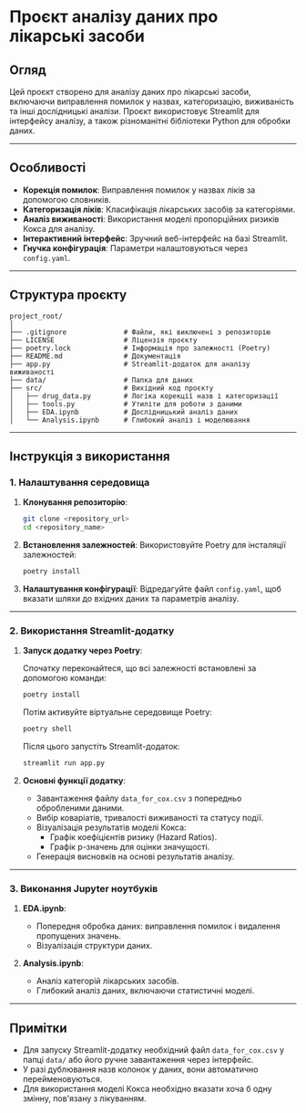 
# Проєкт аналізу даних про лікарські засоби

## Огляд

Цей проєкт створено для аналізу даних про лікарські засоби, включаючи виправлення помилок у назвах, категоризацію, виживаність та інші дослідницькі аналізи. Проєкт використовує Streamlit для інтерфейсу аналізу, а також різноманітні бібліотеки Python для обробки даних.

---

## Особливості

- **Корекція помилок**: Виправлення помилок у назвах ліків за допомогою словників.
- **Категоризація ліків**: Класифікація лікарських засобів за категоріями.
- **Аналіз виживаності**: Використання моделі пропорційних ризиків Кокса для аналізу.
- **Інтерактивний інтерфейс**: Зручний веб-інтерфейс на базі Streamlit.
- **Гнучка конфігурація**: Параметри налаштовуються через `config.yaml`.

---

## Структура проєкту

```
project_root/
│
├── .gitignore              # Файли, які виключені з репозиторію
├── LICENSE                 # Ліцензія проєкту
├── poetry.lock             # Інформація про залежності (Poetry)
├── README.md               # Документація
├── app.py                  # Streamlit-додаток для аналізу виживаності
├── data/                   # Папка для даних
├── src/                    # Вихідний код проєкту
│   ├── drug_data.py        # Логіка корекції назв і категоризації
│   ├── tools.py            # Утиліти для роботи з даними
│   ├── EDA.ipynb           # Дослідницький аналіз даних
│   └── Analysis.ipynb      # Глибокий аналіз і моделювання
```

---

## Інструкція з використання

### 1. Налаштування середовища

1. **Клонування репозиторію**:
   ```bash
   git clone <repository_url>
   cd <repository_name>
   ```

2. **Встановлення залежностей**:
   Використовуйте Poetry для інсталяції залежностей:
   ```bash
   poetry install
   ```

3. **Налаштування конфігурації**:
   Відредагуйте файл `config.yaml`, щоб вказати шляхи до вхідних даних та параметрів аналізу.

---

### 2. Використання Streamlit-додатку

1. **Запуск додатку через Poetry**:

   Спочатку переконайтеся, що всі залежності встановлені за допомогою команди:

   ```bash
   poetry install
   ```

   Потім активуйте віртуальне середовище Poetry:

   ```bash
   poetry shell
   ```

   Після цього запустіть Streamlit-додаток:

   ```bash
   streamlit run app.py
   ```

2. **Основні функції додатку**:
   - Завантаження файлу `data_for_cox.csv` з попередньо обробленими даними.
   - Вибір коваріатів, тривалості виживаності та статусу події.
   - Візуалізація результатів моделі Кокса:
     - Графік коефіцієнтів ризику (Hazard Ratios).
     - Графік p-значень для оцінки значущості.
   - Генерація висновків на основі результатів аналізу.

---

### 3. Виконання Jupyter ноутбуків

1. **EDA.ipynb**:
   - Попередня обробка даних: виправлення помилок і видалення пропущених значень.
   - Візуалізація структури даних.

2. **Analysis.ipynb**:
   - Аналіз категорій лікарських засобів.
   - Глибокий аналіз даних, включаючи статистичні моделі.

---

## Примітки

- Для запуску Streamlit-додатку необхідний файл `data_for_cox.csv` у папці `data/` або його ручне завантаження через інтерфейс.
- У разі дублювання назв колонок у даних, вони автоматично перейменовуються.
- Для використання моделі Кокса необхідно вказати хоча б одну змінну, пов'язану з лікуванням.